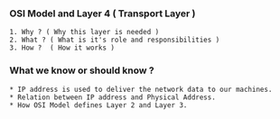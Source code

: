 ### OSI Model and Layer 4 ( Transport Layer )

    1. Why ? ( Why this layer is needed )
    2. What ? ( What is it's role and responsibilities )
    3. How ?  ( How it works )
    
### What we know or should know ?
    * IP address is used to deliver the network data to our machines.
    * Relation between IP address and Physical Address.
    * How OSI Model defines Layer 2 and Layer 3.

